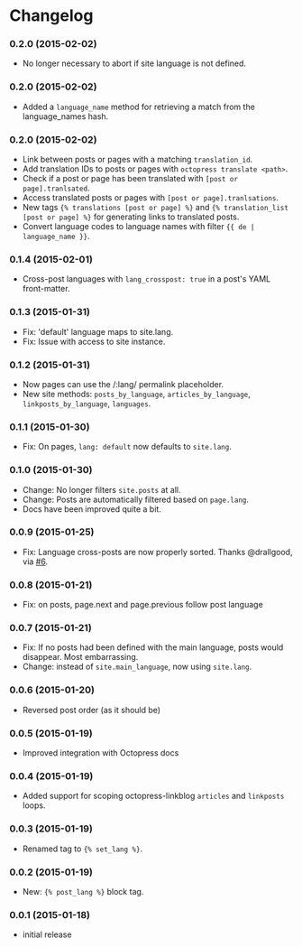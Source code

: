 # Changelog

### 0.2.0 (2015-02-02)
- No longer necessary to abort if site language is not defined.

### 0.2.0 (2015-02-02)
- Added a `language_name` method for retrieving a match from the language_names hash.

### 0.2.0 (2015-02-02)
- Link between posts or pages with a matching `translation_id`.
- Add translation IDs to posts or pages with `octopress translate <path>`.
- Check if a post or page has been translated with `[post or page].tranlsated`.
- Access translated posts or pages with `[post or page].tranlsations`.
- New tags `{% translations [post or page] %}` and `{% translation_list [post or page] %}` for generating links to translated posts.
- Convert language codes to language names with filter `{{ de | language_name }}`.

### 0.1.4 (2015-02-01)
- Cross-post languages with `lang_crosspost: true` in a post's YAML front-matter.

### 0.1.3 (2015-01-31)
- Fix: 'default' language maps to site.lang.
- Fix: Issue with access to site instance.

### 0.1.2 (2015-01-31)
- Now pages can use the /:lang/ permalink placeholder.
- New site methods: `posts_by_language`, `articles_by_language`, `linkposts_by_language`, `languages`.

### 0.1.1 (2015-01-30)
- Fix: On pages, `lang: default` now defaults to `site.lang`.

### 0.1.0 (2015-01-30)
- Change: No longer filters `site.posts` at all.
- Change: Posts are automatically filtered based on `page.lang`.
- Docs have been improved quite a bit.

### 0.0.9 (2015-01-25)
- Fix: Language cross-posts are now properly sorted. Thanks @drallgood, via [#6](https://github.com/octopress/multilingual/pull/6).

### 0.0.8 (2015-01-21)
- Fix: on posts, page.next and page.previous follow post language

### 0.0.7 (2015-01-21)

- Fix: If no posts had been defined with the main language, posts would disappear. Most embarrassing.
- Change: instead of `site.main_language`, now using `site.lang`.

### 0.0.6 (2015-01-20)

- Reversed post order (as it should be)

### 0.0.5 (2015-01-19)

- Improved integration with Octopress docs

### 0.0.4 (2015-01-19)

- Added support for scoping octopress-linkblog `articles` and `linkposts` loops.

### 0.0.3 (2015-01-19)

- Renamed tag to `{% set_lang %}`.

### 0.0.2 (2015-01-19)

- New: `{% post_lang %}` block tag.

### 0.0.1 (2015-01-18)

- initial release
